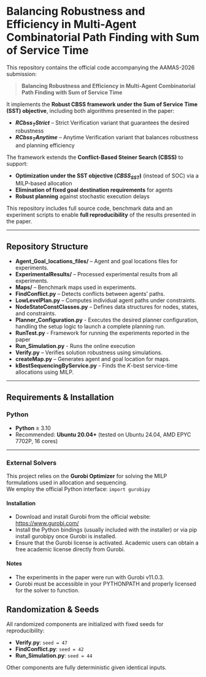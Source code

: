 # Balancing Robustness and Efficiency in Multi-Agent Combinatorial Path Finding with Sum of Service Time

This repository contains the official code accompanying the AAMAS-2026 submission:  
> **Balancing Robustness and Efficiency in Multi-Agent Combinatorial Path Finding with Sum of Service Time**

It implements the **Robust CBSS framework under the Sum of Service Time (SST) objective**, including both algorithms presented in the paper:
- **$RCbss_{T}Strict$** – Strict Verification variant that guarantees the desired robustness  
- **$RCbss_{T}Anytime$** – Anytime Verification variant that balances robustness and planning efficiency  

The framework extends the **Conflict-Based Steiner Search (CBSS)** to support:
- **Optimization under the SST objective ($CBSS_{SST}$)** (instead of SOC) via a MILP-based allocation  
- **Elimination of fixed goal destination requirements** for agents  
- **Robust planning** against stochastic execution delays

This repository includes full source code, benchmark data and an experiment scripts to enable **full reproducibility** of the results presented in the paper.

---

## Repository Structure

- **Agent_Goal_locations_files/** – Agent and goal locations files for experiments.  
- **ExperimentalResults/** – Processed experimental results from all experiments.  
- **Maps/** – Benchmark maps used in experiments.
- **FindConflict.py** – Detects conflicts between agents’ paths.  
- **LowLevelPlan.py** – Computes individual agent paths under constraints.
- **NodeStateConstClasses.py** – Defines data structures for nodes, states, and constraints.
- **Planner_Configuration.py** - Executes the desired planner configuration, handling the setup logic to launch a complete planning run.
- **RunTest.py** - Framework for running the experiments reported in the paper
- **Run_Simulation.py** - Runs the online execution
- **Verify.py** – Verifies solution robustness using simulations.
- **createMap.py** – Generates agent and goal location for maps.
- **kBestSequencingByService.py** - Finds the $K$-best service-time allocations using MILP.

---

## Requirements & Installation

### Python
- **Python** ≥ 3.10  
- Recommended: **Ubuntu 20.04+** (tested on Ubuntu 24.04, AMD EPYC 7702P, 16 cores)  

---

### External Solvers

This project relies on the **Gurobi Optimizer** for solving the MILP formulations used in allocation and sequencing.  
We employ the official Python interface: `import gurobipy`

#### Installation  
- Download and install Gurobi from the official website: https://www.gurobi.com/  
- Install the Python bindings (usually included with the installer) or via pip install gurobipy once Gurobi is installed.  
- Ensure that the Gurobi license is activated. Academic users can obtain a free academic license directly from Gurobi.  

#### Notes  
- The experiments in the paper were run with Gurobi v11.0.3.  
- Gurobi must be accessible in your PYTHONPATH and properly licensed for the solver to function.  


## Randomization & Seeds
All randomized components are initialized with fixed seeds for reproducibility:
- **Verify.py**: `seed = 47`
- **FindConflict.py**: `seed = 42`
- **Run_Simulation.py**: `seed = 44`

Other components are fully deterministic given identical inputs.
